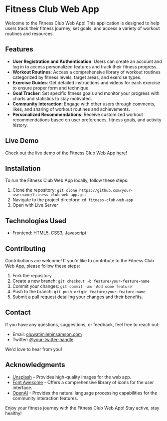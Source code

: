 # Fitness Club Web App

Welcome to the Fitness Club Web App! This application is designed to help users track their fitness journey, set goals, and access a variety of workout routines and resources.

## Features

- **User Registration and Authentication**: Users can create an account and log in to access personalized features and track their fitness progress.
- **Workout Routines**: Access a comprehensive library of workout routines categorized by fitness levels, target areas, and exercise types.
- **Exercise Guides**: Get detailed instructions and videos for each exercise to ensure proper form and technique.
- **Goal Tracker**: Set specific fitness goals and monitor your progress with charts and statistics to stay motivated.
- **Community Interaction**: Engage with other users through comments, likes, and sharing of workout routines and achievements.
- **Personalized Recommendations**: Receive customized workout recommendations based on user preferences, fitness goals, and activity history.

## Live Demo

Check out the live demo of the Fitness Club Web App [here](https://fitness-club-rose.vercel.app/)!

## Installation

To run the Fitness Club Web App locally, follow these steps:

1. Clone the repository: `git clone https://github.com/your-username/fitness-club-web-app.git`
2. Navigate to the project directory: `cd fitness-club-web-app`
3. Open with Live Server

## Technologies Used

- Frontend: HTML5, CSS3, Javascript

## Contributing

Contributions are welcome! If you'd like to contribute to the Fitness Club Web App, please follow these steps:

1. Fork the repository.
2. Create a new branch: `git checkout -b feature/your-feature-name`
3. Commit your changes: `git commit -am 'Add some feature'`
4. Push to the branch: `git push origin feature/your-feature-name`
5. Submit a pull request detailing your changes and their benefits.

## Contact

If you have any questions, suggestions, or feedback, feel free to reach out:

- Email: [oluwatimilehinsamson.com](mailto:oluwatimilehinsamson.com)
- Twitter: [@your-twitter-handle](https://twitter.com/your-twitter-handle)

We'd love to hear from you!

## Acknowledgments

- [Unsplash](https://unsplash.com) - Provides high-quality images for the web app.
- [Font Awesome](https://fontawesome.com) - Offers a comprehensive library of icons for the user interface.
- [OpenAI](https://openai.com) - Provides the natural language processing capabilities for the community interaction features.

Enjoy your fitness journey with the Fitness Club Web App! Stay active, stay healthy!
